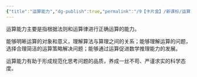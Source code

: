 ```yaml
---
{"title":"运算能力","dg-publish":true,"permalink":"/9【卡片盒】/新课标/运算能力/","dgPassFrontmatter":true,"noteIcon":""}
---
```



运算能力主要是指根据法则和运算律进行正确运算的能力。

能够明晰运算的对象和意义，理解算法与算理之间的关系；能够理解运算的问题，选择合理简洁的运算策略解决问题；能够通过运算促进数学推理能力的发展。

运算能力有助于形成规范化思考问题的品质，养成一丝不苟、严谨求实的科学态度。